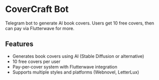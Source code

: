 # CoverCraft Bot

Telegram bot to generate AI book covers. Users get 10 free covers, then can pay via Flutterwave for more.

## Features
- Generates book covers using AI (Stable Diffusion or alternative)
- 10 free covers per user
- Pay-per-cover system with Flutterwave integration
- Supports multiple styles and platforms (Webnovel, LetterLux)

